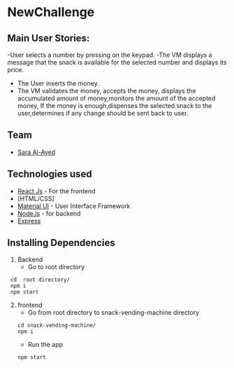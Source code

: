# NewChallenge

## Main User Stories:

-User selects a number by pressing on the keypad.
-The VM displays a message that the snack is available for the selected number and displays its price.

- The User inserts the money.
- The VM validates the money, accepts the money, displays the accumulated amount of money,monitors the amount of the accepted money, If the money is enough,dispenses the selected snack to the user,determines if any change should be sent back to user.

## Team

- [Sara Al-Ayed](https://github.com/sarara497)

## Technologies used

- [React Js](https://reactjs.org/) - For the frontend
- [HTML/CSS]
- [Material UI](https://material-ui.com/) - User Interface Framework
- [Node.js](https://nodejs.org/) - for backend
- [Express](https://expressjs.com/)

## Installing Dependencies

1. Backend
   - Go to root directory

```
 cd  root directory/
 npm i
 npm start
```

2. frontend
   - Go from root directory to snack-vending-machine directory
   ```
   cd snack-vending-machine/
   npm i
   ```
   - Run the app
   ```
   npm start
   ```
